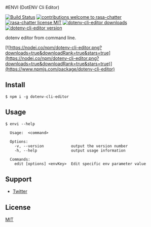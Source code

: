 #ENVI (DotENV Cli Editor)

[![Build Status](https://travis-ci.org/cendekia/dotenv-cli-editor.svg?branch=master)](https://travis-ci.org/cendekia/dotenv-cli-editor) [![contributions welcome to rasa-chatter](https://img.shields.io/badge/contributions-welcome-brightgreen.svg?style=flat)](https://github.com/cendekia/rasa-chatter/issues) [![rasa-chatter license MIT](https://img.shields.io/npm/l/rasa-chatter.svg)](https://github.com/cendekia/rasa-chatter/blob/master/LICENSE) [![dotenv-cli-editor downloads](https://img.shields.io/npm/dt/dotenv-cli-editor.svg)](http://npm-stat.com/charts.html?package=dotenv-cli-editor) [![dotenv-cli-editor version](https://img.shields.io/npm/v/dotenv-cli-editor.svg)](https://www.npmjs.org/package/dotenv-cli-editor)

dotenv editor from command line.

[![https://nodei.co/npm/dotenv-cli-editor.png?downloads=true&downloadRank=true&stars=true](https://nodei.co/npm/dotenv-cli-editor.png?downloads=true&downloadRank=true&stars=true)](https://www.npmjs.com/package/dotenv-cli-editor)

## Install

```
$ npm i -g dotenv-cli-editor
```

## Usage

```
$ envi --help

  Usage:  <command>

  Options:
    -v, --version            output the version number
    -h, --help               output usage information

  Commands:
    edit [options] <envKey>  Edit specific env parameter value
```

## Support

- [Twitter](https://twitter.com/cendekiapp)

## License

[MIT](https://github.com/cendekia/dotenv-cli-editor/blob/master/LICENSE)